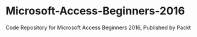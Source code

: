 # Microsoft-Access-Beginners-2016
Code Repository for Microsoft Access Beginners 2016, Published by Packt
